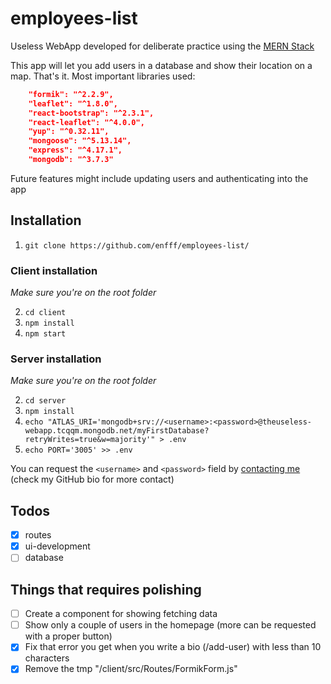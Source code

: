 # employees-list
Useless WebApp developed for deliberate practice using the [MERN Stack](https://www.educative.io/edpresso/what-is-mern-stack)

This app will let you add users in a database and show their location on a map. That's it.
Most important libraries used:

``` json
    "formik": "^2.2.9",
    "leaflet": "^1.8.0",
    "react-bootstrap": "^2.3.1",
    "react-leaflet": "^4.0.0",
    "yup": "^0.32.11",
    "mongoose": "^5.13.14",
    "express": "^4.17.1",
    "mongodb": "^3.7.3"
```

Future features might include updating users and authenticating into the app

## Installation

1. `git clone https://github.com/enfff/employees-list/`

### Client installation
*Make sure you're on the root folder*

2. `cd client`
3. `npm install`
4. `npm start`

### Server installation
*Make sure you're on the root folder*

2. `cd server`
3. `npm install`
4. `echo "ATLAS_URI='mongodb+srv://<username>:<password>@theuseless-webapp.tcqqm.mongodb.net/myFirstDatabase?retryWrites=true&w=majority'" > .env`
5. `echo PORT='3005' >> .env`

You can request the `<username>` and `<password>` field by [contacting me](https://t.me/Enffff) (check my GitHub bio for more contact)

## Todos

- [x] routes
- [x] ui-development
- [ ] database

## Things that requires polishing
- [ ] Create a component for showing fetching data
- [ ] Show only a couple of users in the homepage (more can be requested with a proper button)
- [x] Fix that error you get when you write a bio (/add-user) with less than 10 characters
- [x] Remove the tmp "/client/src/Routes/FormikForm.js"